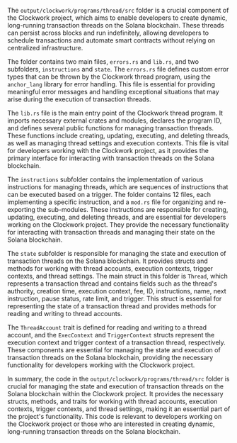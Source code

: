 The `output/clockwork/programs/thread/src` folder is a crucial component of the Clockwork project, which aims to enable developers to create dynamic, long-running transaction threads on the Solana blockchain. These threads can persist across blocks and run indefinitely, allowing developers to schedule transactions and automate smart contracts without relying on centralized infrastructure.

The folder contains two main files, `errors.rs` and `lib.rs`, and two subfolders, `instructions` and `state`. The `errors.rs` file defines custom error types that can be thrown by the Clockwork thread program, using the `anchor_lang` library for error handling. This file is essential for providing meaningful error messages and handling exceptional situations that may arise during the execution of transaction threads.

The `lib.rs` file is the main entry point of the Clockwork thread program. It imports necessary external crates and modules, declares the program ID, and defines several public functions for managing transaction threads. These functions include creating, updating, executing, and deleting threads, as well as managing thread settings and execution contexts. This file is vital for developers working with the Clockwork project, as it provides the primary interface for interacting with transaction threads on the Solana blockchain.

The `instructions` subfolder contains the implementation of various instructions for managing threads, which are sequences of instructions that can be executed based on a trigger. The folder contains 12 files, each implementing a specific instruction, and a `mod.rs` file for organizing and re-exporting the sub-modules. These instructions are responsible for creating, updating, executing, and deleting threads, and are essential for developers working on the Clockwork project. They provide the necessary functionality for interacting with transaction threads and managing their state on the Solana blockchain.

The `state` subfolder is responsible for managing the state and execution of transaction threads on the Solana blockchain. It provides structs and methods for working with thread accounts, execution contexts, trigger contexts, and thread settings. The main struct in this folder is `Thread`, which represents a transaction thread and contains fields such as the thread's authority, creation time, execution context, fee, ID, instructions, name, next instruction, pause status, rate limit, and trigger. This struct is essential for representing the state of a transaction thread and provides methods for reading and writing to thread accounts.

The `ThreadAccount` trait is defined for reading and writing to a thread account, and the `ExecContext` and `TriggerContext` structs represent the execution context and trigger context of a transaction thread, respectively. These components are essential for managing the state and execution of transaction threads on the Solana blockchain, providing the necessary functionality for developers working with the Clockwork project.

In summary, the code in the `output/clockwork/programs/thread/src` folder is crucial for managing the state and execution of transaction threads on the Solana blockchain within the Clockwork project. It provides the necessary structs, methods, and traits for working with thread accounts, execution contexts, trigger contexts, and thread settings, making it an essential part of the project's functionality. This code is relevant to developers working on the Clockwork project or those who are interested in creating dynamic, long-running transaction threads on the Solana blockchain.
